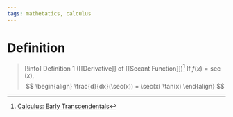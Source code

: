 ```yaml
---
tags: mathetatics, calculus
---
```


# Definition

> [!info] Definition 1 ([[Derivative]] of [[Secant Function]])[^1]
> If $f(x) = \sec(x)$,
> $$
> \begin{align}
> \frac{d}{dx}(\sec(x)) = \sec(x) \tan(x)
> \end{align}
> $$

[^1]: [Calculus: Early Transcendentals](zotero://open-pdf/library/items/EEFDQ9Y5?page=225)
